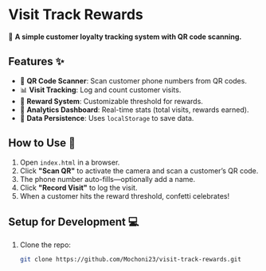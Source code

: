# Visit Track Rewards  

📌 **A simple customer loyalty tracking system with QR code scanning.**  



## Features ✨  
- 📱 **QR Code Scanner**: Scan customer phone numbers from QR codes.  
- 📊 **Visit Tracking**: Log and count customer visits.  
- 🎁 **Reward System**: Customizable threshold for rewards.  
- 📅 **Analytics Dashboard**: Real-time stats (total visits, rewards earned).  
- 🔄 **Data Persistence**: Uses `localStorage` to save data.  

## How to Use 🚀  
1. Open `index.html` in a browser.  
2. Click **"Scan QR"** to activate the camera and scan a customer’s QR code.  
3. The phone number auto-fills—optionally add a name.  
4. Click **"Record Visit"** to log the visit.  
5. When a customer hits the reward threshold, confetti celebrates!  

## Setup for Development 💻  
1. Clone the repo:  
   ```bash
   git clone https://github.com/Mochoni23/visit-track-rewards.git
